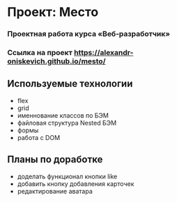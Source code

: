# Проект: Место

### Проектная работа курса «Веб‑разработчик»

### Ссылка на проект https://alexandr-oniskevich.github.io/mesto/

## Используемые технологии
* flex
* grid
* именнование классов по БЭМ
* файловая структура Nested БЭМ
* формы
* работа с DOM

## Планы по доработке
* доделать функционал кнопки like
* добавить кнопку добавления карточек
* редактирование аватара
